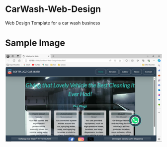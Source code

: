 # CarWash-Web-Design
 Web Design Template for a car wash business
 # Sample Image
 ![alt text](CarWarsh-1.PNG)
